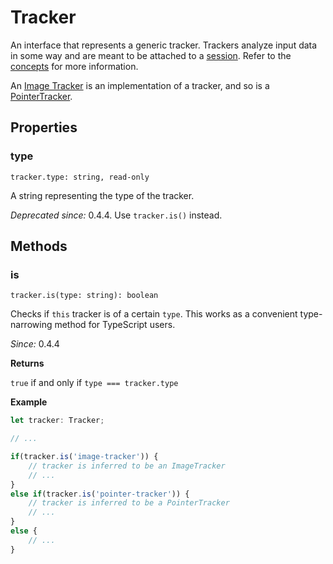 # Tracker

An interface that represents a generic tracker. Trackers analyze input data in some way and are meant to be attached to a [session](session.md). Refer to the [concepts](../tutorial/concepts.md) for more information.

An [Image Tracker](image-tracker.md) is an implementation of a tracker, and so is a [PointerTracker](pointer-tracker.md).

## Properties

### type

`tracker.type: string, read-only`

A string representing the type of the tracker.

*Deprecated since:* 0.4.4. Use `tracker.is()` instead.

## Methods

### is

`tracker.is(type: string): boolean`

Checks if `this` tracker is of a certain `type`. This works as a convenient type-narrowing method for TypeScript users.

*Since:* 0.4.4

**Returns**

`true` if and only if `type === tracker.type`

**Example**

```ts
let tracker: Tracker;

// ...

if(tracker.is('image-tracker')) {
    // tracker is inferred to be an ImageTracker
    // ...
}
else if(tracker.is('pointer-tracker')) {
    // tracker is inferred to be a PointerTracker
    // ...
}
else {
    // ...
}
```
